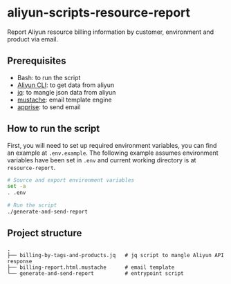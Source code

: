 # aliyun-scripts-resource-report

Report Aliyun resource billing information by customer, environment and product via email.


## Prerequisites

* Bash: to run the script
* [Aliyun CLI](https://github.com/aliyun/aliyun-cli): to get data from aliyun
* [jq](https://stedolan.github.io/jq/): to mangle json data from aliyun
* [mustache](https://mustache.github.io/): email template engine
* [apprise](https://github.com/caronc/apprise): to send email


## How to run the script

First, you will need to set up required environment variables, you can find an example at `.env.example`.
The following example assumes environment variables have been set in `.env` and current working directory is at `resource-report`.


```sh
# Source and export environment variables
set -a
. .env

# Run the script
./generate-and-send-report
```


## Project structure

```
.
├── billing-by-tags-and-products.jq   # jq script to mangle Aliyun API response
├── billing-report.html.mustache      # email template
└── generate-and-send-report          # entrypoint script
```

